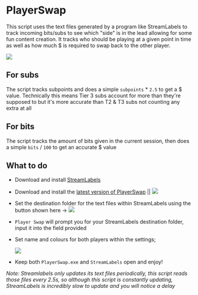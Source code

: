 # PlayerSwap
This script uses the text files generated by a program like StreamLabels to track incoming bits/subs to see which "side" is in the lead allowing for some fun content creation.
It tracks who should be playing at a given point in time as well as how much $ is required to swap back to the other player.

[![](https://user-images.githubusercontent.com/53557479/155483094-0b2a0ebb-d6ba-4885-be3c-a234f6894833.png)]()

## For subs
The script tracks subpoints and does a simple `subpoints` * `2.5` to get a $ value. Technically this means Tier 3 subs account for more than they're supposed to but it's more accurate than T2 & T3 subs not counting any extra at all

## For bits
The script tracks the amount of bits given in the current session, then does a simple `bits` / `100` to get an accurate $ value

## What to do
- Download and install [StreamLabels](https://streamlabs.com/dashboard#/streamlabels)
- Download and install the [latest version of PlayerSwap](https://github.com/Tomshiii/PlayerSwap/releases) ||  [![](https://img.shields.io/github/v/release/tomshiii/playerswap)](https://github.com/Tomshiii/PlayerSwap/releases)
- Set the destination folder for the text files within StreamLabels using the button shown here -> [![](https://user-images.githubusercontent.com/53557479/155299364-b75c082a-1964-411f-bf47-33f664a6993c.png)]()
- `Player Swap` will prompt you for your StreamLabels destination folder, input it into the field provided
- Set name and colours for both players within the settings;

    [![](https://user-images.githubusercontent.com/53557479/155485589-b848264b-c3c1-499a-9f20-59993778d222.png)]()
- Keep both `PlayerSwap.exe` and `StreamLabels` open and enjoy!
 
*Note: Streamlabels only updates its text files periodically, this script reads those files every 2.5s, so although this script is constantly updating, StreamLabels is incredibly slow to update and you will notice a delay*

